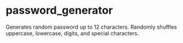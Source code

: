# password_generator
Generates random password up to 12 characters. Randomly shuffles uppercase, lowercase, digits, and special characters.
